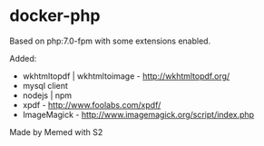 docker-php
===========

Based on php:7.0-fpm with some extensions enabled.

Added:

- wkhtmltopdf | wkhtmltoimage - http://wkhtmltopdf.org/
- mysql client
- nodejs | npm
- xpdf - http://www.foolabs.com/xpdf/
- ImageMagick - http://www.imagemagick.org/script/index.php


Made by Memed with S2
